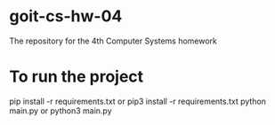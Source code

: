 # goit-cs-hw-04
The repository for the 4th Computer Systems homework

# To run the project
pip install -r requirements.txt or pip3 install -r requirements.txt
python main.py or python3 main.py
